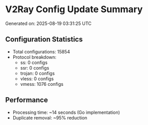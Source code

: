 # V2Ray Config Update Summary
Generated on: 2025-08-19 03:31:25 UTC

## Configuration Statistics
- Total configurations: 15854
- Protocol breakdown:
  - ss: 0 configs
  - ssr: 0 configs
  - trojan: 0 configs
  - vless: 0 configs
  - vmess: 1076 configs

## Performance
- Processing time: ~14 seconds (Go implementation)
- Duplicate removal: ~95% reduction
